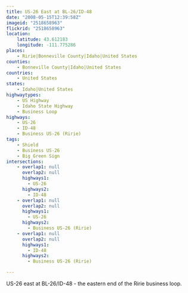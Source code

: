 ```yaml
---
title: US-26 East at BL-26/ID-48
date: "2008-05-15T12:39:58Z"
imageid: "2518658963"
flickrid: "2518658963"
location:
    latitude: 43.612183
    longitude: -111.775286
places:
    - Ririe|Bonneville County|Idaho|United States
counties:
    - Bonneville County|Idaho|United States
countries:
    - United States
states:
    - Idaho|United States
highwaytypes:
    - US Highway
    - Idaho State Highway
    - Business Loop
highways:
    - US-26
    - ID-48
    - Business US-26 (Ririe)
tags:
    - Shield
    - Business US-26
    - Big Green Sign
intersections:
    - overlap1: null
      overlap2: null
      highways1:
        - US-26
      highways2:
        - ID-48
    - overlap1: null
      overlap2: null
      highways1:
        - US-26
      highways2:
        - Business US-26 (Ririe)
    - overlap1: null
      overlap2: null
      highways1:
        - ID-48
      highways2:
        - Business US-26 (Ririe)

---
```

US-26 east at BL-26/ID-48 - the eastern end of the Ririe business loop. 